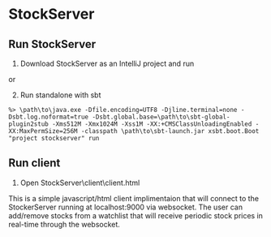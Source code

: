 # StockServer

## Run StockServer

1) Download StockServer as an IntelliJ project and run

or

2) Run standalone with sbt

`%> \path\to\java.exe -Dfile.encoding=UTF8 -Djline.terminal=none -Dsbt.log.noformat=true -Dsbt.global.base=\path\to\sbt-global-plugin2stub -Xms512M -Xmx1024M -Xss1M -XX:+CMSClassUnloadingEnabled -XX:MaxPermSize=256M -classpath \path\to\sbt-launch.jar xsbt.boot.Boot "project stockserver" run`

## Run client
1) Open StockServer\client\client.html

This is a simple javascript/html client implimentaion that will connect to the StockerServer running at localhost:9000 via websocket. The user can add/remove stocks from a watchlist that will receive periodic stock prices in real-time through the websocket.
